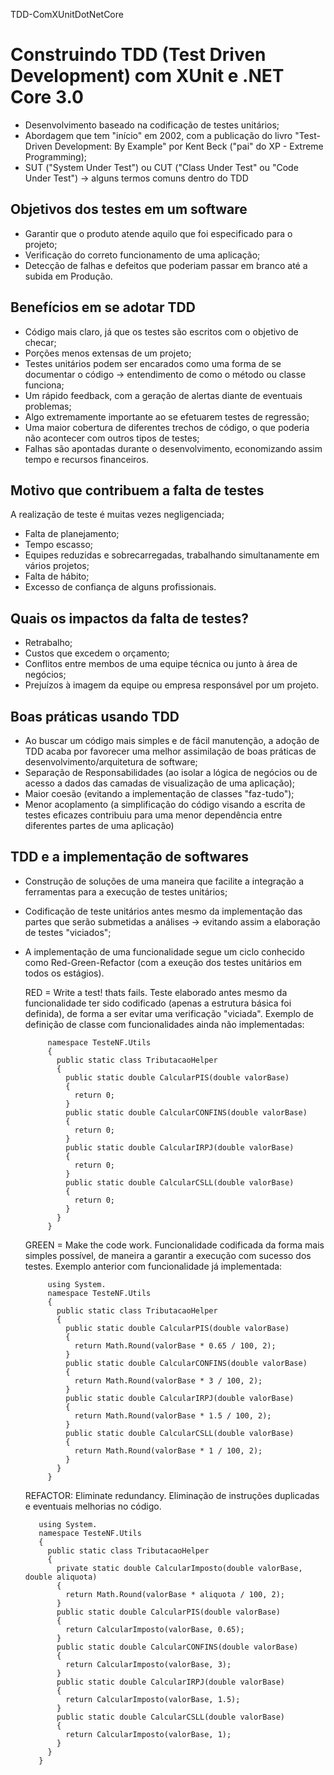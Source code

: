 TDD-ComXUnitDotNetCore
# **Construindo TDD (Test Driven Development) com XUnit e .NET Core 3.0**
* Desenvolvimento baseado na codificação de testes unitários;
* Abordagem que tem "início" em 2002, com a publicação do livro "Test-Driven Development: By Example" por Kent Beck ("pai" do XP - Extreme Programming);
* SUT ("System Under Test") ou CUT ("Class Under Test" ou "Code Under Test") -> alguns termos comuns dentro do TDD  

## **Objetivos dos testes em um software**
* Garantir que o produto atende aquilo que foi especificado para o projeto;
* Verificação do correto funcionamento de uma aplicação;
* Detecção de falhas e defeitos que poderiam passar em branco até a subida em Produção.

## **Benefícios em se adotar TDD**
* Código mais claro, já que os testes são escritos com o objetivo de checar;
* Porções menos extensas de um projeto;
* Testes unitários podem ser encarados como uma forma de se documentar o código -> entendimento de como o método ou classe funciona;
* Um rápido feedback, com a geração de alertas diante de eventuais problemas;
* Algo extremamente importante ao se efetuarem testes de regressão;
* Uma maior cobertura de diferentes trechos de código, o que poderia não acontecer com outros tipos de testes;
* Falhas são apontadas durante o desenvolvimento, economizando assim tempo e recursos financeiros.
  
## **Motivo que contribuem a falta de testes**
A realização de teste é muitas vezes negligenciada;
* Falta de planejamento;
* Tempo escasso;
* Equipes reduzidas e sobrecarregadas, trabalhando simultanamente em vários projetos;
* Falta de hábito;
* Excesso de confiança de alguns profissionais.
  
## **Quais os impactos da falta de testes?**
* Retrabalho;
* Custos que excedem o orçamento;
* Conflitos entre membos de uma equipe técnica ou junto à área de negócios;
* Prejuízos à imagem da equipe ou empresa responsável por um projeto.

## **Boas práticas usando TDD**
* Ao buscar um código mais simples e de fácil manutenção, a adoção de TDD acaba por favorecer uma melhor assimilação de boas práticas de desenvolvimento/arquitetura de software;
* Separação de Responsabilidades (ao isolar a lógica de negócios ou de acesso a dados das camadas de visualização de uma aplicação);
* Maior coesão (evitando a implementação de classes "faz-tudo");
* Menor acoplamento (a simplificação do código visando a escrita de testes eficazes contribuiu para uma menor dependência entre diferentes partes de uma aplicação)

## **TDD e a implementação de softwares**
* Construção de soluções de uma maneira que facilite a integração a ferramentas para a execução de testes unitários;
* Codificação de teste unitários antes mesmo da implementação das partes que serão submetidas a análises -> evitando assim a elaboração de testes "viciados";
* A implementação de uma funcionalidade segue um ciclo conhecido como Red-Green-Refactor (com a exeução dos testes unitários em todos os estágios).  
  
  RED = Write a test! thats fails.
  Teste elaborado antes mesmo da funcionalidade ter sido codificado (apenas a estrutura básica foi definida), de forma a ser evitar uma verificação "viciada".
  Exemplo de definição de classe com funcionalidades ainda não implementadas:
  
           namespace TesteNF.Utils
           {
             public static class TributacaoHelper
             {
               public static double CalcularPIS(double valorBase)
               {
                 return 0;
               }
               public static double CalcularCONFINS(double valorBase)
               {
                 return 0;
               }
               public static double CalcularIRPJ(double valorBase)
               {
                 return 0;
               }
               public static double CalcularCSLL(double valorBase)
               {
                 return 0;
               }               
             }
           }

  GREEN = Make the code work.
  Funcionalidade codificada da forma mais simples possível, de maneira a garantir a execução com sucesso dos testes.
  Exemplo anterior com funcionalidade já implementada:
     
           using System.     
           namespace TesteNF.Utils
           {
             public static class TributacaoHelper
             {
               public static double CalcularPIS(double valorBase)
               {
                 return Math.Round(valorBase * 0.65 / 100, 2);
               }
               public static double CalcularCONFINS(double valorBase)
               {
                 return Math.Round(valorBase * 3 / 100, 2);
               }
               public static double CalcularIRPJ(double valorBase)
               {
                 return Math.Round(valorBase * 1.5 / 100, 2);
               }
               public static double CalcularCSLL(double valorBase)
               {
                 return Math.Round(valorBase * 1 / 100, 2);
               }               
             }
           }        

  REFACTOR: Eliminate redundancy.
  Eliminação de instruções duplicadas e eventuais melhorias no código.
     
         using System.
         namespace TesteNF.Utils
         {
           public static class TributacaoHelper
           {
             private static double CalcularImposto(double valorBase, double aliquota)
             {
               return Math.Round(valorBase * aliquota / 100, 2);
             }     
             public static double CalcularPIS(double valorBase)
             {
               return CalcularImposto(valorBase, 0.65);
             }
             public static double CalcularCONFINS(double valorBase)
             {
               return CalcularImposto(valorBase, 3);
             }
             public static double CalcularIRPJ(double valorBase)
             {
               return CalcularImposto(valorBase, 1.5);
             }
             public static double CalcularCSLL(double valorBase)
             {
               return CalcularImposto(valorBase, 1);
             }               
           }
         }



